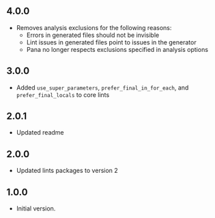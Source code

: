 ## 4.0.0
- Removes analysis exclusions for the following reasons:
  - Errors in generated files should not be invisible
  - Lint issues in generated files point to issues in the generator
  - Pana no longer respects exclusions specified in analysis options

## 3.0.0
- Added `use_super_parameters`, `prefer_final_in_for_each`, and `prefer_final_locals` to core lints

## 2.0.1
- Updated readme

## 2.0.0
- Updated lints packages to version 2

## 1.0.0

- Initial version.
